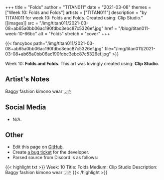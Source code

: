 +++
title =       "Folds"
author =      "TITAN011"
date =        "2021-03-08"
themes =      ["Week 10: Folds and Folds"]
artists =     ["TITAN011"]
description = "by TITAN011 for week 10: Folds and Folds. Created using: Clip Studio."
[[images]]
              src = "/img/titan011/2021-03-08+ab65a0bb06ac190fdbc3ebc87c5326ef.jpg"
              href = "/blog/titan011-week-10-66bc"
              alt = "Folds"
              stretch = "cover"
+++


{{< fancybox path="/img/titan011/2021-03-08+ab65a0bb06ac190fdbc3ebc87c5326ef.jpg" file="/img/titan011/2021-03-08+ab65a0bb06ac190fdbc3ebc87c5326ef.jpg" >}}


Week 10: **Folds and Folds**. This art was lovingly created using: **Clip Studio**.

## Artist's Notes

Baggy fashion kimono wear 🇯🇵

## Social Media

- N/A.

## Other

- Edit this page on [GitHub](https://github.com/teaminkling/web-refresh/edit/main/blog/content/blog/titan011-week-10-66bc.md).
- Create [a bug ticket](https://github.com/teaminkling/web-refresh/issues/new?assignees=&labels=bug&template=problem-report.md&title=) for the developer.
- Parsed source from Discord is as follows:

{{< highlight txt >}}
Week: 10 
Title: Folds
Medium: Clip Studio
Description: Baggy fashion kimono wear 🇯🇵
{{< /highlight >}}